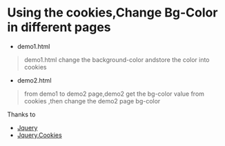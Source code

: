 # Using the cookies,Change Bg-Color in different pages

+ demo1.html
> demo1.html change the background-color andstore the color into cookies
+ demo2.html
> from demo1 to demo2 page,demo2 get the bg-color value from cookies ,then change the
  demo2 page bg-color
  
  Thanks to 
 * [Jquery](https://github.com/jquery/jquery)
 * [Jquery.Cookies](https://github.com/js-cookie/js-cookie)
